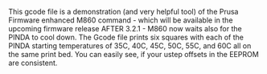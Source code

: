 This gcode file is a demonstration (and very helpful tool) of the Prusa Firmware enhanced M860 command - which will be available in the upcoming firmware release AFTER 3.2.1 - M860 now waits also for the PINDA to cool down. The Gcode file prints six squares with each of the PINDA starting temperatures of 35C, 40C, 45C, 50C, 55C, and 60C all on the same print bed. You can easily see, if your ustep offsets in the EEPROM are consistent.
